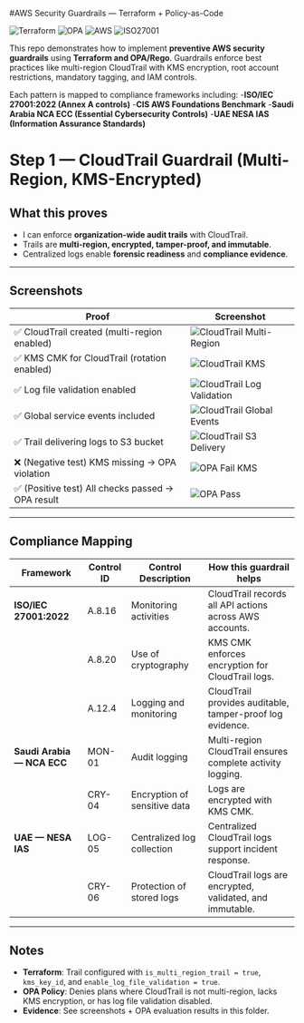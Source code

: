 #AWS Security Guardrails — Terraform + Policy-as-Code

![Terraform](https://img.shields.io/badge/Terraform-Security-blue?logo=terraform)
![OPA](https://img.shields.io/badge/OPA-Policy--as--Code-green?logo=openpolicyagent)
![AWS](https://img.shields.io/badge/AWS-Guardrails-orange?logo=amazonaws)
![ISO27001](https://img.shields.io/badge/ISO-27001%3A2022-critical?logo=security)

This repo demonstrates how to implement **preventive AWS security guardrails** using **Terraform and OPA/Rego**.
Guardrails enforce best practices like multi-region CloudTrail with KMS encryption, root account restrictions, mandatory tagging, and IAM controls.

Each pattern is mapped to compliance frameworks including:
-**ISO/IEC 27001:2022 (Annex A controls)**
-**CIS AWS Foundations Benchmark**
-**Saudi Arabia NCA ECC (Essential Cybersecurity Controls)**
-**UAE NESA IAS (Information Assurance Standards)**

# Step 1 — CloudTrail Guardrail (Multi-Region, KMS-Encrypted)

## What this proves
- I can enforce **organization-wide audit trails** with CloudTrail.
- Trails are **multi-region, encrypted, tamper-proof, and immutable**.
- Centralized logs enable **forensic readiness** and **compliance evidence**.

---

## Screenshots

| Proof | Screenshot |
|-------|------------|
| ✅ CloudTrail created (multi-region enabled) | ![CloudTrail Multi-Region](./screenshots/screenshot-cloudtrail-multiregion.png) |
| ✅ KMS CMK for CloudTrail (rotation enabled) | ![CloudTrail KMS](./screenshots/screenshot-cloudtrail-kms-cmk.png) |
| ✅ Log file validation enabled | ![CloudTrail Log Validation](./screenshots/screenshot-cloudtrail-logfilevalidation.png) |
| ✅ Global service events included | ![CloudTrail Global Events](./screenshots/screenshot-cloudtrail-globalevents.png) |
| ✅ Trail delivering logs to S3 bucket | ![CloudTrail S3 Delivery](./screenshots/screenshot-cloudtrail-s3delivery.png) |
| ❌ (Negative test) KMS missing → OPA violation | ![OPA Fail KMS](./screenshots/screenshot-cloudtrail-opa-fail-kms.png) |
| ✅ (Positive test) All checks passed → OPA result | ![OPA Pass](./screenshots/screenshot-cloudtrail-opa-pass.png) |

---

## Compliance Mapping

| Framework | Control ID | Control Description | How this guardrail helps |
|-----------|------------|---------------------|--------------------------|
| **ISO/IEC 27001:2022** | A.8.16 | Monitoring activities | CloudTrail records all API actions across AWS accounts. |
| | A.8.20 | Use of cryptography | KMS CMK enforces encryption for CloudTrail logs. |
| | A.12.4 | Logging and monitoring | CloudTrail provides auditable, tamper-proof log evidence. |
| **Saudi Arabia — NCA ECC** | MON-01 | Audit logging | Multi-region CloudTrail ensures complete activity logging. |
| | CRY-04 | Encryption of sensitive data | Logs are encrypted with KMS CMK. |
| **UAE — NESA IAS** | LOG-05 | Centralized log collection | Centralized CloudTrail logs support incident response. |
| | CRY-06 | Protection of stored logs | CloudTrail logs are encrypted, validated, and immutable. |

---

## Notes
- **Terraform**: Trail configured with `is_multi_region_trail = true`, `kms_key_id`, and `enable_log_file_validation = true`.
- **OPA Policy**: Denies plans where CloudTrail is not multi-region, lacks KMS encryption, or has log file validation disabled.
- **Evidence**: See screenshots + OPA evaluation results in this folder.
